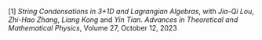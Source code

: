 [1] *String Condensations in 3+1D and Lagrangian Algebras*, with *Jia-Qi Lou*, *Zhi-Hao Zhang*, *Liang Kong* and *Yin Tian*. *Advances in Theoretical and Mathematical Physics*, Volume 27, October 12, 2023
